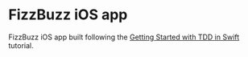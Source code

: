 # FizzBuzz iOS app

FizzBuzz iOS app built following the [Getting Started with TDD in Swift](https://medium.com/@ynzc/getting-started-with-tdd-in-swift-2fab3e07204b) tutorial.
